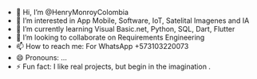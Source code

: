 - 👋 Hi, I’m @HenryMonroyColombia
- 👀 I’m interested in App Mobile, Software, IoT, Satelital Imagenes and IA
- 🌱 I’m currently learning Visual Basic.net, Python, SQL, Dart, Flutter
- 💞️ I’m looking to collaborate on Requirements Engineering
- 📫 How to reach me: For WhatsApp +573103220073
- 😄 Pronouns: ...
- ⚡ Fun fact: I like real projects, but begin in the imagination .

<!---
HenryMonroyColombia/HenryMonroyColombia is a ✨ special ✨ repository because its `README.md` (this file) appears on your GitHub profile.
You can click the Preview link to take a look at your changes.
--->
